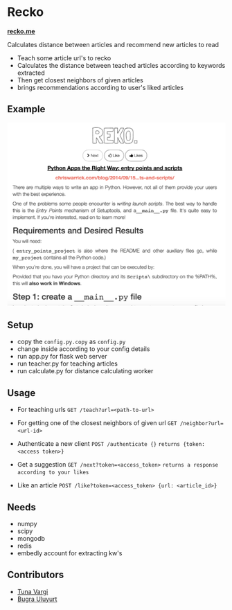 # Recko

[**recko.me**](http://recko.me)

Calculates distance between articles and recommend new articles to read

- Teach some article url's to recko
- Calculates the distance between teached articles according to keywords extracted
- Then get closest neighbors of given articles
- brings recommendations according to user's liked articles

## Example
![alt_text](readme.png)


## Setup
    
- copy the `config.py.copy` as `config.py`
- change inside according to your config details
- run app.py for flask web server
- run teacher.py for teaching articles
- run calculate.py for distance calculating worker 

## Usage
 
 
- For teaching urls
 `GET /teach?url=<path-to-url>`
 
- For getting one of the closest neighbors of given url
 `GET /neighbor?url=<url-id>`

- Authenticate a new client
 `POST /authenticate {}`
 `returns {token: <access token>}`

- Get a suggestion
 `GET /next?token=<access_token>`
 `returns a response according to your likes`

- Like an article
 `POST /like?token=<access_token> {url: <article_id>}`


## Needs

- numpy
- scipy
- mongodb
- redis
- embedly account for extracting kw's

## Contributors
- [Tuna Vargi](https://github.com/vargi)
- [Bugra Uluyurt](https://github.com/bugrauluyurt/)

